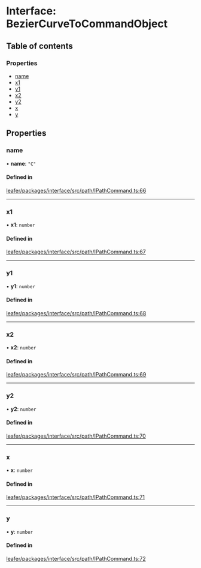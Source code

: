 # Interface: BezierCurveToCommandObject

## Table of contents

### Properties

- [name](BezierCurveToCommandObject.md#name)
- [x1](BezierCurveToCommandObject.md#x1)
- [y1](BezierCurveToCommandObject.md#y1)
- [x2](BezierCurveToCommandObject.md#x2)
- [y2](BezierCurveToCommandObject.md#y2)
- [x](BezierCurveToCommandObject.md#x)
- [y](BezierCurveToCommandObject.md#y)

## Properties

### name

• **name**: ``"C"``

#### Defined in

[leafer/packages/interface/src/path/IPathCommand.ts:66](https://github.com/leaferjs/leafer/blob/a596007/packages/interface/src/path/IPathCommand.ts#L66)

___

### x1

• **x1**: `number`

#### Defined in

[leafer/packages/interface/src/path/IPathCommand.ts:67](https://github.com/leaferjs/leafer/blob/a596007/packages/interface/src/path/IPathCommand.ts#L67)

___

### y1

• **y1**: `number`

#### Defined in

[leafer/packages/interface/src/path/IPathCommand.ts:68](https://github.com/leaferjs/leafer/blob/a596007/packages/interface/src/path/IPathCommand.ts#L68)

___

### x2

• **x2**: `number`

#### Defined in

[leafer/packages/interface/src/path/IPathCommand.ts:69](https://github.com/leaferjs/leafer/blob/a596007/packages/interface/src/path/IPathCommand.ts#L69)

___

### y2

• **y2**: `number`

#### Defined in

[leafer/packages/interface/src/path/IPathCommand.ts:70](https://github.com/leaferjs/leafer/blob/a596007/packages/interface/src/path/IPathCommand.ts#L70)

___

### x

• **x**: `number`

#### Defined in

[leafer/packages/interface/src/path/IPathCommand.ts:71](https://github.com/leaferjs/leafer/blob/a596007/packages/interface/src/path/IPathCommand.ts#L71)

___

### y

• **y**: `number`

#### Defined in

[leafer/packages/interface/src/path/IPathCommand.ts:72](https://github.com/leaferjs/leafer/blob/a596007/packages/interface/src/path/IPathCommand.ts#L72)
